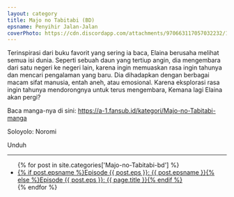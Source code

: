 ```yaml
---
layout: category
title: Majo no Tabitabi (BD)
epsname: Penyihir Jalan-Jalan
coverPhoto: https://cdn.discordapp.com/attachments/970663117057032232/1003664978689130557/mpv-shot0075.jpg
---
```


Terinspirasi dari buku favorit yang sering ia baca, Elaina berusaha melihat semua isi dunia. Seperti sebuah daun yang tertiup angin, dia mengembara dari satu negeri ke negeri lain, karena ingin memuaskan rasa ingin tahunya dan mencari pengalaman yang baru. Dia dihadapkan dengan berbagai macam sifat manusia, entah aneh, atau emosional. Karena eksplorasi rasa ingin tahunya mendorongnya untuk terus mengembara, Kemana lagi Elaina akan pergi?

Baca manga-nya di sini: https://a-1.fansub.id/kategori/Majo-no-Tabitabi-manga

Soloyolo: Noromi

Unduh

---
  <ul>
    {% for post in site.categories['Majo-no-Tabitabi-bd'] %}
  <li><a href="{{ site.baseurl }}{{ post.url }}">{% if post.epsname %}Episode {{ post.eps }}: {{ post.epsname }}{% else %}Episode {{ post.eps }}: {{ page.title }}{% endif %}</a></li>
  {% endfor %}
  </ul>